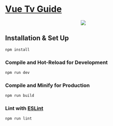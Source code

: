 # [Vue Tv Guide](https://tv-guide.chrisrobertsweb.dev/)

<p align="center">
  <img src="https://chrisrobertsweb.dev/github/tv-guide.jpg">
</p>

## Installation & Set Up

```sh
npm install
```

### Compile and Hot-Reload for Development

```sh
npm run dev
```

### Compile and Minify for Production

```sh
npm run build
```

### Lint with [ESLint](https://eslint.org/)

```sh
npm run lint
```
